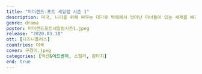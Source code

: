```yaml
---
title: "마더랜드:포트 세일럼 시즌 1"
description: 미국, 나라를 위해 싸우는 대가로 박해에서 벗어난 마녀들이 있는 세계를 배경으로 하는 이 시리즈는 훈련부터 파견까지, 초자연적 전술로 테러리스트 위협에 맞서는 세 여자의 이야기를 담고 있다.
genre: drama
poster: 마더랜드포트세일럼시즌1.jpeg
release: "2020.03.18"
ott: [디즈니플러스]
countries: 미국
cover: 구경이.jpeg
categories: [액션&어드벤처, 스릴러, 판타지]
end: true
---
```


